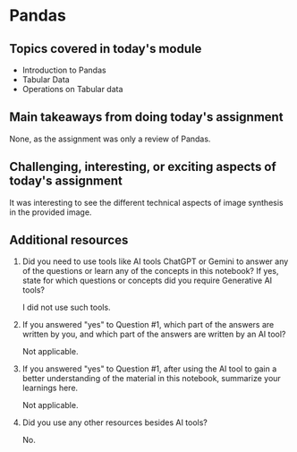 # Pandas

## Topics covered in today's module

* Introduction to Pandas
* Tabular Data
* Operations on Tabular data

## Main takeaways from doing today's assignment
None, as the assignment was only a review of Pandas.

## Challenging, interesting, or exciting aspects of today's assignment
It was interesting to see the different technical aspects of image synthesis in the provided image.

## Additional resources
1. Did you need to use tools like AI tools ChatGPT or Gemini to answer any of the questions or learn any of the concepts in this notebook? If  yes, state for which questions or concepts did you require Generative AI tools? 

    I did not use such tools.

2. If you answered "yes" to Question #1, which part of the answers are written by you, and which part of the answers are written by an AI tool? 

    Not applicable.

3. If you answered "yes" to Question #1, after using the AI tool to gain a better understanding of the material in this notebook, summarize your learnings here.

    Not applicable.

4. Did you use any other resources besides AI tools?

    No.
